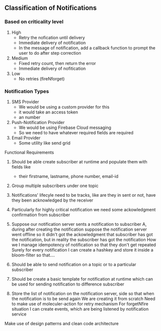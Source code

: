 ## Classification of Notifications
### Based on criticality level
1. High
    - Retry the nofication until delivery
    - Immediate delivery of notification
    - In the message of notification, add a callback function to prompt the user to do after step correction
2. Medium
    - Fixed retry count, then return the error
    - Immediate delivery of nofitication
3. Low
    - No retries (fireNforget)

### Notification Types
1. SMS Provider
    - We would be using a custom provider for this
    - it would take an access token
    - an number
2. Push-Notification Provider
    - We would be using Firebase Cloud messaging
    - So we need to have whatever required fields are required
3. Email Provider
    - Some utility like send grid

Functional Requirements
1. Should be able create subscriber at runtime and populate them with fields like
    - their firstname, lastname, phone number, email-id
2. Group multiple subscribers under one topic
3. Notifications' lifecyle need to be tracks, like are they in sent or not,
    have they been acknowledged by the receiver
4. Particularly for highly critical notification we need some ackowledgment confirmation from subscriber
5. Suppose our notification server sents a notification to subscriber A, during after creating the notification suppose the notification server went offline so it didn't got the ackowledgment that subscriber has got the notification, but in reality the subscriber has got the notification
How we I manage idempotency of notification so that they don't get repeated
Surely for every notification I can create a hashkey and store it inside a bloom-filter so that....

6. Should be able to send notification on a topic or to a particular subscriber
7. Should be create a basic template for notification at runtime which can be used for sending notification
to difference subscriber
8. Store the list of notification on the notification server, side so that when the notification is to be send again
We are creating it from scratch
Need to make use of moleculer-action for retry mechanism
For forgetNfire situation I can create events, which are being listened by notification service

Make use of design patterns and clean code architecture